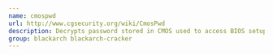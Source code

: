 ```yaml
---
name: cmospwd
url: http://www.cgsecurity.org/wiki/CmosPwd
description: Decrypts password stored in CMOS used to access BIOS setup.
group: blackarch blackarch-cracker
---
```

